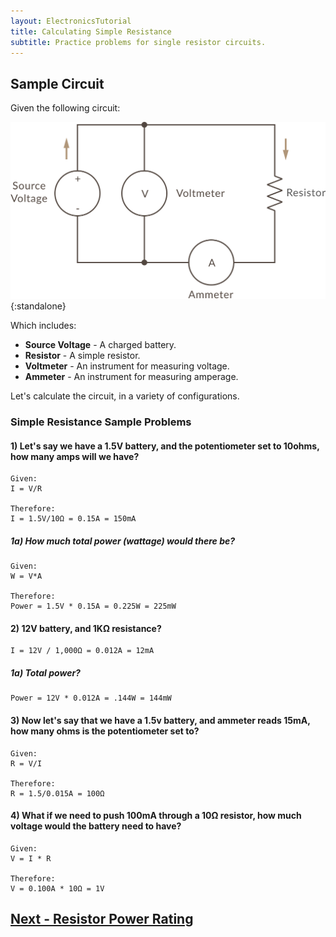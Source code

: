 ```yaml
---
layout: ElectronicsTutorial
title: Calculating Simple Resistance
subtitle: Practice problems for single resistor circuits.
---
```


## Sample Circuit

Given the following circuit:

![](../Resistance_Calc_Circuit.svg){:standalone}

Which includes:

 * **Source Voltage** - A charged battery.
 * **Resistor** - A simple resistor.
 * **Voltmeter** - An instrument for measuring voltage.
 * **Ammeter** - An instrument for measuring amperage.

Let's calculate the circuit, in a variety of configurations.

### Simple Resistance Sample Problems

#### 1) Let's say we have a 1.5V battery, and the potentiometer set to 10ohms, how many amps will we have?

```
Given:
I = V/R

Therefore:
I = 1.5V/10Ω = 0.15A = 150mA
```

##### 1a) How much total power (wattage) would there be?

```
Given:
W = V*A

Therefore:
Power = 1.5V * 0.15A = 0.225W = 225mW
```

#### 2) 12V battery, and 1KΩ resistance?

```
I = 12V / 1,000Ω = 0.012A = 12mA
```

##### 1a) Total power?

```
Power = 12V * 0.012A = .144W = 144mW
```


#### 3) Now let's say that we have a 1.5v battery, and ammeter reads 15mA, how many ohms is the potentiometer set to?

```
Given: 
R = V/I

Therefore:
R = 1.5/0.015A = 100Ω
```

#### 4) What if we need to push 100mA through a 10Ω resistor, how much voltage would the battery need to have?

```
Given:
V = I * R

Therefore:
V = 0.100A * 10Ω = 1V
```

## [Next - Resistor Power Rating](../Resistor_Power_Rating)
